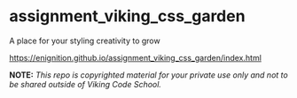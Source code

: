 assignment_viking_css_garden
============================

A place for your styling creativity to grow

https://enignition.github.io/assignment_viking_css_garden/index.html

**NOTE:** *This repo is copyrighted material for your private use only and not to be shared outside of Viking Code School.*
